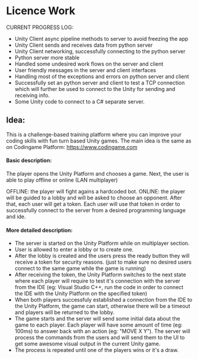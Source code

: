 # Licence Work 

CURRENT PROGRESS LOG: 

- Unity Client async pipeline methods to server to avoid freezing the app
- Unity Client sends and receives data from python server
- Unity Client networking, successfully connecting to the python server
- Python server more stable
- Handled some undesired work flows on the server and client
- User friendly messages in the server and client interfaces
- Handling most of the exceptions and errors on python server and client
- Successfully set an python server and client to test a TCP connection which will further be used to connect to the Unity for sending and receiving info.
- Some Unity code to connect to a C# separate server.

## Idea: 

This is a challenge-based training platform  where you can improve your coding skills with fun turn based Unity games.
The main idea is the same as on Codingame Platform: https://www.codingame.com


#### Basic description:

The player opens the Unity Platform and chooses a game. 
Next, the user is able to play offline or online (LAN multiplayer)

OFFLINE: the player will fight agains a hardcoded bot.
ONLINE: the player will be guided to a lobby and will be asked to choose an opponent. After that, each user will get a token. Each user will use that token in order to successfully connect to the server from a desired programming language and ide.

#### More detailed description:

- The server is started on the Unity Platform while on multiplayer section. 
- User is allowed to enter a lobby or to create one.
- After the lobby is created and the users press the ready button they will receive a token for security reasons. (just to make sure no desired users connect to the same game while the game is running)
- After receiving the token, the Unity Platform switches to the next state where each player will require to test it's connection with the server from the IDE (eg: Visual Studio C++, run the code in order to connect the IDE with the Unity Platform on the specified token)
- When both players successfuly established a connection from the IDE to the Unity Platform, the game can start, otherwise there will be a timeout and players will be returned to the lobby.
- The game starts and the server will send some initial data about the game to each player. Each player will have some amount of time (eg: 100ms) to answer back with an action (eg: "MOVE X Y"). The server will process the commands from the users and will send them to the UI to get some awesome visual output in the current Unity game.
- The process is repeated until one of the players wins or it's a draw.

